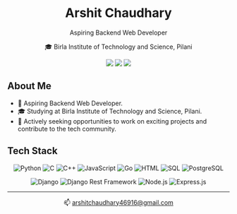 <h1 align="center">Arshit Chaudhary</h1>
<p align="center">Aspiring Backend Web Developer</p>

<p align="center">🎓 Birla Institute of Technology and Science, Pilani</p>

<p align="center">
  <a href="https://www.linkedin.com/in/arshit-chaudhary/"><img src="https://img.shields.io/badge/-LinkedIn-0077B5?style=for-the-badge&logo=linkedin&logoColor=white"></a>
  <a href="https://twitter.com/Ar5h1tChaudhary"><img src="https://img.shields.io/badge/-Twitter-1DA1F2?style=for-the-badge&logo=twitter&logoColor=white"></a>
  <a href="https://www.instagram.com/arshit_chaudhary21"><img src="https://img.shields.io/badge/-Instagram-E4405F?style=for-the-badge&logo=instagram&logoColor=white"></a>
</p>

## About Me

- 🌱 Aspiring Backend Web Developer.
- 🎓 Studying at Birla Institute of Technology and Science, Pilani.
- 💼 Actively seeking opportunities to work on exciting projects and contribute to the tech community.

## Tech Stack

<p align="center">
  <img src="https://img.shields.io/badge/Python-3776AB?style=for-the-badge&logo=python&logoColor=white" alt="Python">
  <img src="https://img.shields.io/badge/C-00599C?style=for-the-badge&logo=c&logoColor=white" alt="C">
  <img src="https://img.shields.io/badge/C++-00599C?style=for-the-badge&logo=cplusplus&logoColor=white" alt="C++">
  <img src="https://img.shields.io/badge/JavaScript-F7DF1E?style=for-the-badge&logo=javascript&logoColor=black" alt="JavaScript">
  <img src="https://img.shields.io/badge/Go-00ADD8?style=for-the-badge&logo=go&logoColor=white" alt="Go">
  <img src="https://img.shields.io/badge/HTML5-E34F26?style=for-the-badge&logo=html5&logoColor=white" alt="HTML">
  <img src="https://img.shields.io/badge/SQL-4479A1?style=for-the-badge&logo=sqlite&logoColor=white" alt="SQL">
  <img src="https://img.shields.io/badge/PostgreSQL-4169E1?style=for-the-badge&logo=postgresql&logoColor=white" alt="PostgreSQL">
</p>

<p align="center">
  <img src="https://img.shields.io/badge/Django-092E20?style=for-the-badge&logo=django&logoColor=white" alt="Django">
  <img src="https://img.shields.io/badge/Django_Rest_Framework-092E20?style=for-the-badge&logo=django&logoColor=white" alt="Django Rest Framework">
  <img src="https://img.shields.io/badge/Node.js-339933?style=for-the-badge&logo=node-dot-js&logoColor=white" alt="Node.js">
  <img src="https://img.shields.io/badge/Express.js-000000?style=for-the-badge&logo=express&logoColor=white" alt="Express.js">
</p>

---

<p align="center">📫 <a href="mailto:arshitchaudhary46916@gmail.com">arshitchaudhary46916@gmail.com</a></p>

<!---
arshit21/arshit21 is a ✨ special ✨ repository because its `README.md` (this file) appears on your GitHub profile.
You can click the Preview link to take a look at your changes.
--->
